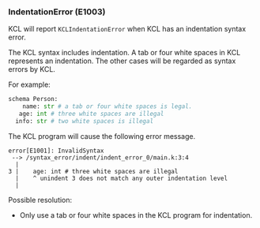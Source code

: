 ### IndentationError (E1003)

KCL will report `KCLIndentationError` when KCL has an indentation syntax error.

The KCL syntax includes indentation. A tab or four white spaces in KCL represents an indentation. The other cases will be regarded as syntax errors by KCL.

For example:

```python
schema Person:
    name: str # a tab or four white spaces is legal.
   age: int # three white spaces are illegal
  info: str # two white spaces is illegal
```

The KCL program will cause the following error message.

```shell
error[E1001]: InvalidSyntax
 --> /syntax_error/indent/indent_error_0/main.k:3:4
  |
3 |    age: int # three white spaces are illegal
  |    ^ unindent 3 does not match any outer indentation level
  |
```

Possible resolution:

- Only use a tab or four white spaces in the KCL program for indentation.
